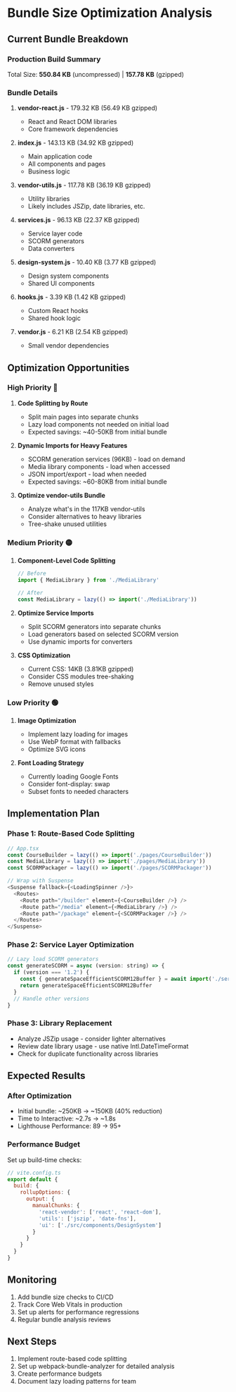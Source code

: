 # Bundle Size Optimization Analysis

## Current Bundle Breakdown

### Production Build Summary
Total Size: **550.84 KB** (uncompressed) | **157.78 KB** (gzipped)

### Bundle Details

1. **vendor-react.js** - 179.32 KB (56.49 KB gzipped)
   - React and React DOM libraries
   - Core framework dependencies

2. **index.js** - 143.13 KB (34.92 KB gzipped)
   - Main application code
   - All components and pages
   - Business logic

3. **vendor-utils.js** - 117.78 KB (36.19 KB gzipped)
   - Utility libraries
   - Likely includes JSZip, date libraries, etc.

4. **services.js** - 96.13 KB (22.37 KB gzipped)
   - Service layer code
   - SCORM generators
   - Data converters

5. **design-system.js** - 10.40 KB (3.77 KB gzipped)
   - Design system components
   - Shared UI components

6. **hooks.js** - 3.39 KB (1.42 KB gzipped)
   - Custom React hooks
   - Shared hook logic

7. **vendor.js** - 6.21 KB (2.54 KB gzipped)
   - Small vendor dependencies

## Optimization Opportunities

### High Priority 🔴

1. **Code Splitting by Route**
   - Split main pages into separate chunks
   - Lazy load components not needed on initial load
   - Expected savings: ~40-50KB from initial bundle

2. **Dynamic Imports for Heavy Features**
   - SCORM generation services (96KB) - load on demand
   - Media library components - load when accessed
   - JSON import/export - load when needed
   - Expected savings: ~60-80KB from initial bundle

3. **Optimize vendor-utils Bundle**
   - Analyze what's in the 117KB vendor-utils
   - Consider alternatives to heavy libraries
   - Tree-shake unused utilities

### Medium Priority 🟡

1. **Component-Level Code Splitting**
   ```javascript
   // Before
   import { MediaLibrary } from './MediaLibrary'
   
   // After
   const MediaLibrary = lazy(() => import('./MediaLibrary'))
   ```

2. **Optimize Service Imports**
   - Split SCORM generators into separate chunks
   - Load generators based on selected SCORM version
   - Use dynamic imports for converters

3. **CSS Optimization**
   - Current CSS: 14KB (3.81KB gzipped)
   - Consider CSS modules tree-shaking
   - Remove unused styles

### Low Priority 🟢

1. **Image Optimization**
   - Implement lazy loading for images
   - Use WebP format with fallbacks
   - Optimize SVG icons

2. **Font Loading Strategy**
   - Currently loading Google Fonts
   - Consider font-display: swap
   - Subset fonts to needed characters

## Implementation Plan

### Phase 1: Route-Based Code Splitting
```javascript
// App.tsx
const CourseBuilder = lazy(() => import('./pages/CourseBuilder'))
const MediaLibrary = lazy(() => import('./pages/MediaLibrary'))
const SCORMPackager = lazy(() => import('./pages/SCORMPackager'))

// Wrap with Suspense
<Suspense fallback={<LoadingSpinner />}>
  <Routes>
    <Route path="/builder" element={<CourseBuilder />} />
    <Route path="/media" element={<MediaLibrary />} />
    <Route path="/package" element={<SCORMPackager />} />
  </Routes>
</Suspense>
```

### Phase 2: Service Layer Optimization
```javascript
// Lazy load SCORM generators
const generateSCORM = async (version: string) => {
  if (version === '1.2') {
    const { generateSpaceEfficientSCORM12Buffer } = await import('./services/scormGenerator')
    return generateSpaceEfficientSCORM12Buffer
  }
  // Handle other versions
}
```

### Phase 3: Library Replacement
- Analyze JSZip usage - consider lighter alternatives
- Review date library usage - use native Intl.DateTimeFormat
- Check for duplicate functionality across libraries

## Expected Results

### After Optimization
- Initial bundle: ~250KB → ~150KB (40% reduction)
- Time to Interactive: ~2.7s → ~1.8s
- Lighthouse Performance: 89 → 95+

### Performance Budget
Set up build-time checks:
```javascript
// vite.config.ts
export default {
  build: {
    rollupOptions: {
      output: {
        manualChunks: {
          'react-vendor': ['react', 'react-dom'],
          'utils': ['jszip', 'date-fns'],
          'ui': ['./src/components/DesignSystem']
        }
      }
    }
  }
}
```

## Monitoring

1. Add bundle size checks to CI/CD
2. Track Core Web Vitals in production
3. Set up alerts for performance regressions
4. Regular bundle analysis reviews

## Next Steps

1. Implement route-based code splitting
2. Set up webpack-bundle-analyzer for detailed analysis
3. Create performance budgets
4. Document lazy loading patterns for team